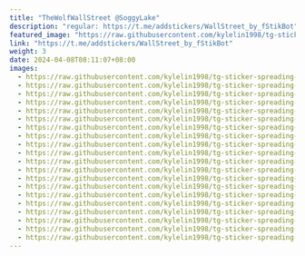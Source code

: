```yaml
---
title: "TheWolfWallStreet @SoggyLake"
description: "regular: https://t.me/addstickers/WallStreet_by_fStikBot"
featured_image: "https://raw.githubusercontent.com/kylelin1998/tg-sticker-spreading-worldwide-images/main/img/52120c74-1b07-4940-b96b-782c3cea536c.jpg"
link: "https://t.me/addstickers/WallStreet_by_fStikBot"
weight: 3
date: 2024-04-08T08:11:07+08:00
images:
  - https://raw.githubusercontent.com/kylelin1998/tg-sticker-spreading-worldwide-images/main/img/52120c74-1b07-4940-b96b-782c3cea536c.jpg
  - https://raw.githubusercontent.com/kylelin1998/tg-sticker-spreading-worldwide-images/main/img/01678093-805d-4c27-a819-ed73ab3ca878.jpg
  - https://raw.githubusercontent.com/kylelin1998/tg-sticker-spreading-worldwide-images/main/img/17c7ae6b-7a58-45e1-9d76-f7f07b2dc9d8.jpg
  - https://raw.githubusercontent.com/kylelin1998/tg-sticker-spreading-worldwide-images/main/img/3936212d-8ba8-4446-be3e-55523baa1778.jpg
  - https://raw.githubusercontent.com/kylelin1998/tg-sticker-spreading-worldwide-images/main/img/d7c7c534-b900-4222-8cdf-864c22e6eb89.jpg
  - https://raw.githubusercontent.com/kylelin1998/tg-sticker-spreading-worldwide-images/main/img/c2c6e02d-9918-42f2-ba43-45303c72ccc3.jpg
  - https://raw.githubusercontent.com/kylelin1998/tg-sticker-spreading-worldwide-images/main/img/aa426274-906c-4fc8-8b65-d45d6d955670.jpg
  - https://raw.githubusercontent.com/kylelin1998/tg-sticker-spreading-worldwide-images/main/img/1e65c5ac-febf-4dc6-8c04-b0143ab9618c.jpg
  - https://raw.githubusercontent.com/kylelin1998/tg-sticker-spreading-worldwide-images/main/img/a3fbaffb-a53f-43d2-ae1a-07be8d1e2a16.jpg
  - https://raw.githubusercontent.com/kylelin1998/tg-sticker-spreading-worldwide-images/main/img/c091a203-9822-4d8c-8af6-1338f7d4d8a2.jpg
  - https://raw.githubusercontent.com/kylelin1998/tg-sticker-spreading-worldwide-images/main/img/0535e30a-b115-44e9-9fac-440fcd7f39a7.jpg
  - https://raw.githubusercontent.com/kylelin1998/tg-sticker-spreading-worldwide-images/main/img/924d1d04-3326-495d-bd2c-567af908b0af.jpg
  - https://raw.githubusercontent.com/kylelin1998/tg-sticker-spreading-worldwide-images/main/img/187e4a81-de3d-45da-97ce-109b137bf5af.jpg
  - https://raw.githubusercontent.com/kylelin1998/tg-sticker-spreading-worldwide-images/main/img/64caca40-4fcb-44b4-b327-9db68eb82245.jpg
  - https://raw.githubusercontent.com/kylelin1998/tg-sticker-spreading-worldwide-images/main/img/593b9f6a-439e-4b1b-b32d-0613841376f7.jpg
  - https://raw.githubusercontent.com/kylelin1998/tg-sticker-spreading-worldwide-images/main/img/396627d4-8d15-4b97-af7b-328083947881.jpg
  - https://raw.githubusercontent.com/kylelin1998/tg-sticker-spreading-worldwide-images/main/img/15bbe232-0b1c-465c-9cd1-942904bdff2a.jpg
  - https://raw.githubusercontent.com/kylelin1998/tg-sticker-spreading-worldwide-images/main/img/8bd2a178-8d3e-4f2e-b3c6-a597d1204f01.jpg
  - https://raw.githubusercontent.com/kylelin1998/tg-sticker-spreading-worldwide-images/main/img/29ca872c-1ca9-467c-9ae0-cf54c12bf63d.jpg
  - https://raw.githubusercontent.com/kylelin1998/tg-sticker-spreading-worldwide-images/main/img/aa2f1eeb-6d18-49e4-b570-4a40b9330340.jpg
---
```

